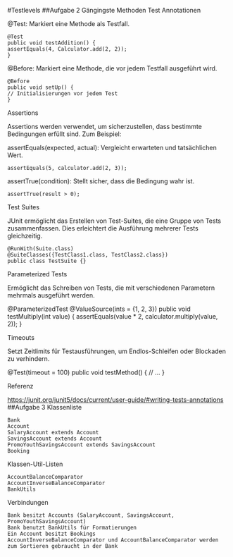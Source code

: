 #Testlevels
##Aufgabe 2
Gängingste Methoden
Test Annotationen

@Test: Markiert eine Methode als Testfall.
```
@Test
public void testAddition() {
assertEquals(4, Calculator.add(2, 2));
}
```
@Before: Markiert eine Methode, die vor jedem Testfall ausgeführt wird.
```
@Before
public void setUp() {
// Initialisierungen vor jedem Test
}
```
Assertions

Assertions werden verwendet, um sicherzustellen, dass bestimmte Bedingungen erfüllt sind. Zum Beispiel:

assertEquals(expected, actual): Vergleicht erwarteten und tatsächlichen Wert.
```
assertEquals(5, calculator.add(2, 3));
```
assertTrue(condition): Stellt sicher, dass die Bedingung wahr ist.
```
assertTrue(result > 0);
```
Test Suites

JUnit ermöglicht das Erstellen von Test-Suites, die eine Gruppe von Tests zusammenfassen. Dies erleichtert die Ausführung mehrerer Tests gleichzeitig.
```
@RunWith(Suite.class)
@SuiteClasses({TestClass1.class, TestClass2.class})
public class TestSuite {}
```
Parameterized Tests

Ermöglicht das Schreiben von Tests, die mit verschiedenen Parametern mehrmals ausgeführt werden.

@ParameterizedTest
@ValueSource(ints = {1, 2, 3})
public void testMultiply(int value) {
assertEquals(value * 2, calculator.multiply(value, 2));
}

Timeouts

Setzt Zeitlimits für Testausführungen, um Endlos-Schleifen oder Blockaden zu verhindern.

@Test(timeout = 100)
public void testMethod() {
// ...
}

Referenz

https://junit.org/junit5/docs/current/user-guide/#writing-tests-annotations
##Aufgabe 3
Klassenliste

    Bank
    Account
    SalaryAccount extends Account
    SavingsAccount extends Account
    PromoYouthSavingsAccount extends SavingsAccount
    Booking

Klassen-Util-Listen

    AccountBalanceComparator
    AccountInverseBalanceComparator
    BankUtils

Verbindungen

    Bank besitzt Accounts (SalaryAccount, SavingsAccount, PromoYouthSavingsAccount)
    Bank benutzt BankUtils für Formatierungen
    Ein Account besitzt Bookings
    AccountInverseBalanceComparator und AccountBalanceComparator werden zum Sortieren gebraucht in der Bank

